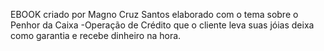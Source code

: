 EBOOK criado por Magno Cruz Santos elaborado com o tema sobre o Penhor da Caixa -Operação de Crédito que o cliente leva suas jóias deixa como garantia e recebe dinheiro na hora.
